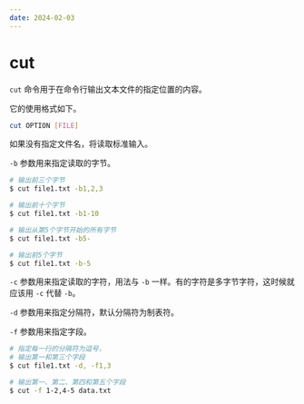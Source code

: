 ```yaml
---
date: 2024-02-03
---
```


# cut

`cut` 命令用于在命令行输出文本文件的指定位置的内容。

它的使用格式如下。

```bash
cut OPTION [FILE]
```

如果没有指定文件名，将读取标准输入。

`-b` 参数用来指定读取的字节。

```bash
# 输出前三个字节
$ cut file1.txt -b1,2,3

# 输出前十个字节
$ cut file1.txt -b1-10

# 输出从第5个字节开始的所有字节
$ cut file1.txt -b5-

# 输出前5个字节
$ cut file1.txt -b-5
```

`-c` 参数用来指定读取的字符，用法与 `-b` 一样。有的字符是多字节字符，这时候就应该用 `-c` 代替 `-b`。

`-d` 参数用来指定分隔符，默认分隔符为制表符。

`-f` 参数用来指定字段。

```bash
# 指定每一行的分隔符为逗号，
# 输出第一和第三个字段
$ cut file1.txt -d, -f1,3

# 输出第一、第二、第四和第五个字段
$ cut -f 1-2,4-5 data.txt
```
